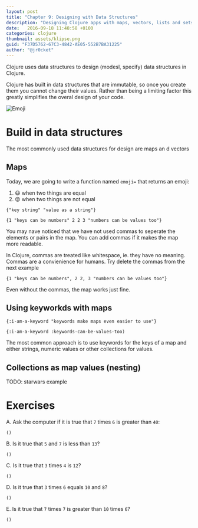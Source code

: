 ```yaml
---
layout: post
title: "Chapter 9: Designing with Data Structures"
description: "Designing Clojure apps with maps, vectors, lists and sets"
date:   2016-09-18 11:48:58 +0100
categories: clojure
thumbnail: assets/klipse.png
guid: "F37D5762-67C3-4842-AE05-552B7BA31225"
author: "@jr0cket"
---
```



Clojure uses data structures to design (modesl, specify) data structures in Clojure.

Clojure has built in data structures that are immutable, so once you create them you cannot change their values.  Rather than being a limiting factor this greatly simplifies the overal design of your code.

![Emoji](/assets/emoji.jpg)

# Build in data structures 

The most commonly used data structures for design are maps an d vectors

## Maps

Today, we are going to write a function named `emoji=` that returns an emoji:

1. 😃  when two things are equal
2. 😡  when two things are not equal



~~~klipse
{"key string" "value as a string"}
~~~

~~~klipse
{1 "keys can be numbers" 2 2 3 "numbers can be values too"}
~~~

You may nave noticed that we have not used commas to seperate the elements or pairs in the map.  You can add commas if it makes the map more readable.

In Clojure, commas are treated like whitespace, ie. they have no meaning.  Commas are a convienience for humans.  Try delete the commas from the next example

~~~klipse
{1 "keys can be numbers", 2 2, 3 "numbers can be values too"}
~~~

Even without the commas, the map works just fine.


## Using keyworkds with maps
~~~klipse
{:i-am-a-keyword "keywords make maps even easier to use"}
~~~


~~~klipse
{:i-am-a-keyword :keywords-can-be-values-too)
~~~


The most common approach is to use keywords for the keys of a map and either strings, numeric values or other collections for values.



## Collections as map values (nesting)

TODO: starwars example


# Exercises 

A. Ask the computer if it is true that `7` times `6` is greater than `40`:

~~~klipse
()
~~~

B. Is it true that `5` and `7` is less than `13`?

~~~klipse
()
~~~

C. Is it true that `3` times `4` is `12`?

~~~klipse
()
~~~

D. Is it true that `3` times `6` equals `10` and `8`?

~~~klipse
()
~~~

E. Is it true that `7` times `7` is greater than `10` times `6`?

~~~klipse
()
~~~


